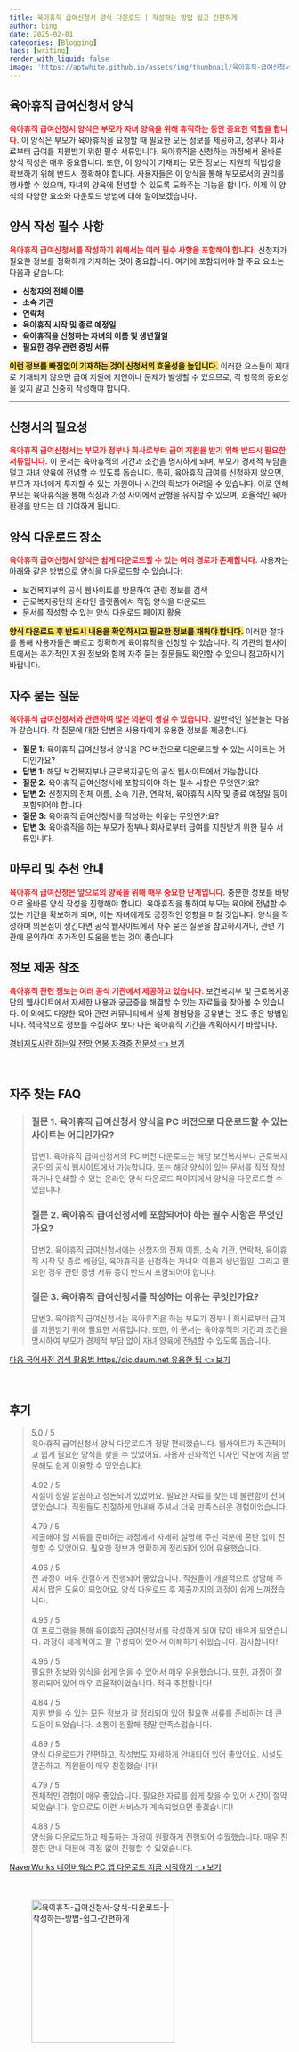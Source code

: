 ```yaml
---
title: 육아휴직 급여신청서 양식 다운로드 | 작성하는 방법 쉽고 간편하게
author: bing
date: 2025-02-01
categories: [Blogging]
tags: [writing]
render_with_liquid: false
image: 'https://aptwhite.github.io/assets/img/thumbnail/육아휴직-급여신청서-양식-다운로드-|-작성하는-방법-쉽고-간편하게.webp'
---
```



<h2 id='육아휴직_급여신청서_양식'>육아휴직 급여신청서 양식</h2>

<p><b><span style="color: #ee2323;">육아휴직 급여신청서 양식은 부모가 자녀 양육을 위해 휴직하는 동안 중요한 역할을 합니다.</span></b> 이 양식은 부모가 육아휴직을 요청할 때 필요한 모든 정보를 제공하고, 정부나 회사로부터 급여를 지원받기 위한 필수 서류입니다. 육아휴직을 신청하는 과정에서 올바른 양식 작성은 매우 중요합니다. 또한, 이 양식이 기재되는 모든 정보는 지원의 적법성을 확보하기 위해 반드시 정확해야 합니다. 사용자들은 이 양식을 통해 부모로서의 권리를 행사할 수 있으며, 자녀의 양육에 전념할 수 있도록 도와주는 기능을 합니다. 이제 이 양식의 다양한 요소와 다운로드 방법에 대해 알아보겠습니다.</p>

<h2 id='양식_작성_필수_사항'>양식 작성 필수 사항</h2>

<p><b><span style="color: #ee2323;">육아휴직 급여신청서를 작성하기 위해서는 여러 필수 사항을 포함해야 합니다.</span></b> 신청자가 필요한 정보를 정확하게 기재하는 것이 중요합니다. 여기에 포함되어야 할 주요 요소는 다음과 같습니다:</p>

<ul>
    <li><b>신청자의 전체 이름</b></li>
    <li><b>소속 기관</b></li>
    <li><b>연락처</b></li>
    <li><b>육아휴직 시작 및 종료 예정일</b></li>
    <li><b>육아휴직을 신청하는 자녀의 이름 및 생년월일</b></li>
    <li><b>필요한 경우 관련 증빙 서류</b></li>
</ul>

<p><b><span style="background-color: #ffe066;">이런 정보를 빠짐없이 기재하는 것이 신청서의 효율성을 높입니다.</span></b> 이러한 요소들이 제대로 기재되지 않으면 급여 지원에 지연이나 문제가 발생할 수 있으므로, 각 항목의 중요성을 잊지 말고 신중히 작성해야 합니다.</p>

<hr />

<h2 id='신청서의_필요성'>신청서의 필요성</h2>

<p><b><span style="color: #ee2323;">육아휴직 급여신청서는 부모가 정부나 회사로부터 급여 지원을 받기 위해 반드시 필요한 서류입니다.</span></b> 이 문서는 육아휴직의 기간과 조건을 명시하게 되며, 부모가 경제적 부담을 덜고 자녀 양육에 전념할 수 있도록 돕습니다. 특히, 육아휴직 급여를 신청하지 않으면, 부모가 자녀에게 투자할 수 있는 자원이나 시간의 확보가 어려울 수 있습니다. 이로 인해 부모는 육아휴직을 통해 직장과 가정 사이에서 균형을 유지할 수 있으며, 효율적인 육아환경을 만드는 데 기여하게 됩니다.</p>

<h2 id='양식_다운로드_장소'>양식 다운로드 장소</h2>

<p><b><span style="color: #ee2323;">육아휴직 급여신청서 양식은 쉽게 다운로드할 수 있는 여러 경로가 존재합니다.</span></b> 사용자는 아래와 같은 방법으로 양식을 다운로드할 수 있습니다:</p>

<ul>
    <li>보건복지부의 공식 웹사이트를 방문하여 관련 정보를 검색</li>
    <li>근로복지공단의 온라인 플랫폼에서 직접 양식을 다운로드</li>
    <li>문서를 작성할 수 있는 양식 다운로드 페이지 활용</li>
</ul>

<p><b><span style="background-color: #ffe066;">양식 다운로드 후 반드시 내용을 확인하시고 필요한 정보를 채워야 합니다.</span></b> 이러한 절차를 통해 사용자들은 빠르고 정확하게 육아휴직을 신청할 수 있습니다. 각 기관의 웹사이트에서는 추가적인 지원 정보와 함께 자주 묻는 질문들도 확인할 수 있으니 참고하시기 바랍니다.</p>

<h2 id='자주_묻는_질문'>자주 묻는 질문</h2>

<p><b><span style="color: #ee2323;">육아휴직 급여신청서와 관련하여 많은 의문이 생길 수 있습니다.</span></b> 일반적인 질문들은 다음과 같습니다. 각 질문에 대한 답변은 사용자에게 유용한 정보를 제공합니다.</p>

<ul>
    <li><b>질문 1:</b> 육아휴직 급여신청서 양식을 PC 버전으로 다운로드할 수 있는 사이트는 어디인가요?</li>
    <li><b>답변 1:</b> 해당 보건복지부나 근로복지공단의 공식 웹사이트에서 가능합니다.</li>
    <li><b>질문 2:</b> 육아휴직 급여신청서에 포함되어야 하는 필수 사항은 무엇인가요?</li>
    <li><b>답변 2:</b> 신청자의 전체 이름, 소속 기관, 연락처, 육아휴직 시작 및 종료 예정일 등이 포함되어야 합니다.</li>
    <li><b>질문 3:</b> 육아휴직 급여신청서를 작성하는 이유는 무엇인가요?</li>
    <li><b>답변 3:</b> 육아휴직을 하는 부모가 정부나 회사로부터 급여를 지원받기 위한 필수 서류입니다.</li>
</ul>

<h2 id='마무리_및_추천_안내'>마무리 및 추천 안내</h2>

<p><b><span style="color: #ee2323;">육아휴직 급여신청은 앞으로의 양육을 위해 매우 중요한 단계입니다.</span></b> 충분한 정보를 바탕으로 올바른 양식 작성을 진행해야 합니다. 육아휴직을 통하여 부모는 육아에 전념할 수 있는 기간을 확보하게 되며, 이는 자녀에게도 긍정적인 영향을 미칠 것입니다. 양식을 작성하며 의문점이 생긴다면 공식 웹사이트에서 자주 묻는 질문을 참고하시거나, 관련 기관에 문의하여 추가적인 도움을 받는 것이 좋습니다.</p>

<h2 id='정보_제공_참조'>정보 제공 참조</h2>

<p><b><span style="color: #ee2323;">육아휴직 관련 정보는 여러 공식 기관에서 제공하고 있습니다.</span></b> 보건복지부 및 근로복지공단의 웹사이트에서 자세한 내용과 궁금증을 해결할 수 있는 자료들을 찾아볼 수 있습니다. 이 외에도 다양한 육아 관련 커뮤니티에서 실제 경험담을 공유받는 것도 좋은 방법입니다. 적극적으로 정보를 수집하여 보다 나은 육아휴직 기간을 계획하시기 바랍니다.</p>


<p><a class="click-button" title="경비지도사란 하는일 전망 연봉 자격증 전문성" href="https://aptwhite.github.io/posts/%EA%B2%BD%EB%B9%84%EC%A7%80%EB%8F%84%EC%82%AC%EB%9E%80-%ED%95%98%EB%8A%94%EC%9D%BC-%EC%A0%84%EB%A7%9D-%EC%97%B0%EB%B4%89-%EC%9E%90%EA%B2%A9%EC%A6%9D-%EC%A0%84%EB%AC%B8%EC%84%B1/" rel="dofollow">경비지도사란 하는일 전망 연봉 자격증 전문성 👈 보기</a></p><br>
<h2 id='자주_찾는_FAQ'>자주 찾는 FAQ</h2>
<div itemscope="" itemtype="https://schema.org/FAQPage"> 
<blockquote> 
<div itemscope="" itemprop="mainEntity" itemtype="https://schema.org/Question"> 
<h3 itemprop="name">질문 1. 육아휴직 급여신청서 양식을 PC 버전으로 다운로드할 수 있는 사이트는 어디인가요?</h3> 
<div itemscope="" itemprop="acceptedAnswer" itemtype="https://schema.org/Answer"> 
<span itemprop="text"> 
<p>답변1. 육아휴직 급여신청서의 PC 버전 다운로드는 해당 보건복지부나 근로복지공단의 공식 웹사이트에서 가능합니다. 또는 해당 양식이 있는 문서를 직접 작성하거나 인쇄할 수 있는 온라인 양식 다운로드 페이지에서 양식을 다운로드할 수 있습니다.</p> 
</span> 
</div> 
</div> 
<div itemscope="" itemprop="mainEntity" itemtype="https://schema.org/Question"> 
<h3 itemprop="name">질문 2. 육아휴직 급여신청서에 포함되어야 하는 필수 사항은 무엇인가요?</h3> 
<div itemscope="" itemprop="acceptedAnswer" itemtype="https://schema.org/Answer"> 
<span itemprop="text"> 
<p>답변2. 육아휴직 급여신청서에는 신청자의 전체 이름, 소속 기관, 연락처, 육아휴직 시작 및 종료 예정일, 육아휴직을 신청하는 자녀의 이름과 생년월일, 그리고 필요한 경우 관련 증빙 서류 등이 반드시 포함되어야 합니다.</p> 
</span> 
</div> 
</div> 
<div itemscope="" itemprop="mainEntity" itemtype="https://schema.org/Question"> 
<h3 itemprop="name">질문 3. 육아휴직 급여신청서를 작성하는 이유는 무엇인가요?</h3> 
<div itemscope="" itemprop="acceptedAnswer" itemtype="https://schema.org/Answer"> 
<span itemprop="text"> 
<p>답변3. 육아휴직 급여신청서는 육아휴직을 하는 부모가 정부나 회사로부터 급여를 지원받기 위해 필요한 서류입니다. 또한, 이 문서는 육아휴직의 기간과 조건을 명시하여 부모가 경제적 부담 없이 자녀 양육에 전념할 수 있도록 돕습니다.</p> 
</span> 
</div> 
</div> 
</blockquote> 
</div>
<p><a class="click-button" title="다음 국어사전 검색 활용법 https//dic.daum.net 유용한 팁" href="https://aptwhite.github.io/posts/%EB%8B%A4%EC%9D%8C-%EA%B5%AD%EC%96%B4%EC%82%AC%EC%A0%84-%EA%B2%80%EC%83%89-%ED%99%9C%EC%9A%A9%EB%B2%95-httpsdic.daum.net-%EC%9C%A0%EC%9A%A9%ED%95%9C-%ED%8C%81/" rel="dofollow">다음 국어사전 검색 활용법 https//dic.daum.net 유용한 팁 👈 보기</a></p><br>
<h2 id='후기'>후기</h2>
<div itemscope itemtype="https://schema.org/Product">
  <blockquote>
  <div itemprop="review" itemscope itemtype="https://schema.org/Review">
      <div itemprop="reviewRating" itemscope itemtype="https://schema.org/Rating"> <span itemprop="ratingValue">5.0</span> / <span itemprop="bestRating">5</span> </div>
      <span itemprop="reviewBody">육아휴직 급여신청서 양식 다운로드가 정말 편리했습니다. 웹사이트가 직관적이고 쉽게 필요한 양식을 찾을 수 있었어요. 사용자 친화적인 디자인 덕분에 처음 방문해도 쉽게 이용할 수 있었습니다.</span>
  </div>
  <br>
  <div itemprop="review" itemscope itemtype="https://schema.org/Review">
      <div itemprop="reviewRating" itemscope itemtype="https://schema.org/Rating"> <span itemprop="ratingValue">4.92</span> / <span itemprop="bestRating">5</span> </div>
      <span itemprop="reviewBody">시설이 정말 깔끔하고 정돈되어 있었어요. 필요한 자료를 찾는 데 불편함이 전혀 없었습니다. 직원들도 친절하게 안내해 주셔서 더욱 만족스러운 경험이었습니다.</span>
  </div>
  <br>
  <div itemprop="review" itemscope itemtype="https://schema.org/Review">
      <div itemprop="reviewRating" itemscope itemtype="https://schema.org/Rating"> <span itemprop="ratingValue">4.79</span> / <span itemprop="bestRating">5</span> </div>
      <span itemprop="reviewBody">제출해야 할 서류를 준비하는 과정에서 자세히 설명해 주신 덕분에 혼란 없이 진행할 수 있었어요. 필요한 정보가 명확하게 정리되어 있어 유용했습니다.</span>
  </div>
  <br>
  <div itemprop="review" itemscope itemtype="https://schema.org/Review">
      <div itemprop="reviewRating" itemscope itemtype="https://schema.org/Rating"> <span itemprop="ratingValue">4.96</span> / <span itemprop="bestRating">5</span> </div>
      <span itemprop="reviewBody">전 과정이 매우 친절하게 진행되어 좋았습니다. 직원들이 개별적으로 상담해 주셔서 많은 도움이 되었어요. 양식 다운로드 후 제출까지의 과정이 쉽게 느껴졌습니다.</span>
  </div>
  <br>
  <div itemprop="review" itemscope itemtype="https://schema.org/Review">
      <div itemprop="reviewRating" itemscope itemtype="https://schema.org/Rating"> <span itemprop="ratingValue">4.95</span> / <span itemprop="bestRating">5</span> </div>
      <span itemprop="reviewBody">이 프로그램을 통해 육아휴직 급여신청서를 작성하게 되어 많이 배우게 되었습니다. 과정이 체계적이고 잘 구성되어 있어서 이해하기 쉬웠습니다. 감사합니다!</span>
  </div>
  <br>
  <div itemprop="review" itemscope itemtype="https://schema.org/Review">
      <div itemprop="reviewRating" itemscope itemtype="https://schema.org/Rating"> <span itemprop="ratingValue">4.96</span> / <span itemprop="bestRating">5</span> </div>
      <span itemprop="reviewBody">필요한 정보와 양식을 쉽게 얻을 수 있어서 매우 유용했습니다. 또한, 과정이 잘 정리되어 있어 매우 효율적이었습니다. 적극 추천합니다!</span>
  </div>
  <br>
  <div itemprop="review" itemscope itemtype="https://schema.org/Review">
      <div itemprop="reviewRating" itemscope itemtype="https://schema.org/Rating"> <span itemprop="ratingValue">4.84</span> / <span itemprop="bestRating">5</span> </div>
      <span itemprop="reviewBody">지원 받을 수 있는 모든 정보가 잘 정리되어 있어 필요한 서류를 준비하는 데 큰 도움이 되었습니다. 소통이 원활해 정말 만족스럽습니다.</span>
  </div>
  <br>
  <div itemprop="review" itemscope itemtype="https://schema.org/Review">
      <div itemprop="reviewRating" itemscope itemtype="https://schema.org/Rating"> <span itemprop="ratingValue">4.89</span> / <span itemprop="bestRating">5</span> </div>
      <span itemprop="reviewBody">양식 다운로드가 간편하고, 작성법도 자세하게 안내되어 있어 좋았어요. 시설도 깔끔하고, 직원들이 매우 친절했습니다!</span>
  </div>
  <br>
  <div itemprop="review" itemscope itemtype="https://schema.org/Review">
      <div itemprop="reviewRating" itemscope itemtype="https://schema.org/Rating"> <span itemprop="ratingValue">4.79</span> / <span itemprop="bestRating">5</span> </div>
      <span itemprop="reviewBody">전체적인 경험이 매우 좋았습니다. 필요한 자료를 쉽게 찾을 수 있어 시간이 절약되었습니다. 앞으로도 이런 서비스가 계속되었으면 좋겠습니다!</span>
  </div>
  <br>
  <div itemprop="review" itemscope itemtype="https://schema.org/Review">
      <div itemprop="reviewRating" itemscope itemtype="https://schema.org/Rating"> <span itemprop="ratingValue">4.88</span> / <span itemprop="bestRating">5</span> </div>
      <span itemprop="reviewBody">양식을 다운로드하고 제출하는 과정이 원활하게 진행되어 수월했습니다. 매우 친절한 안내 덕분에 걱정 없이 진행할 수 있었습니다.</span>
  </div>
  </blockquote>
</div>
<p><a class="click-button" title="NaverWorks 네이버웍스 PC 앱 다운로드 지금 시작하기" href="https://aptwhite.github.io/posts/NaverWorks-%EB%84%A4%EC%9D%B4%EB%B2%84%EC%9B%8D%EC%8A%A4-PC-%EC%95%B1-%EB%8B%A4%EC%9A%B4%EB%A1%9C%EB%93%9C-%EC%A7%80%EA%B8%88-%EC%8B%9C%EC%9E%91%ED%95%98%EA%B8%B0/" rel="dofollow">NaverWorks 네이버웍스 PC 앱 다운로드 지금 시작하기 👈 보기</a></p><br>
<figure class="image"><img src="https://aptwhite.github.io/assets/img/thumbnail/육아휴직-급여신청서-양식-다운로드-|-작성하는-방법-쉽고-간편하게.webp" alt="육아휴직-급여신청서-양식-다운로드-|-작성하는-방법-쉽고-간편하게" width="256" height="256"></figure>